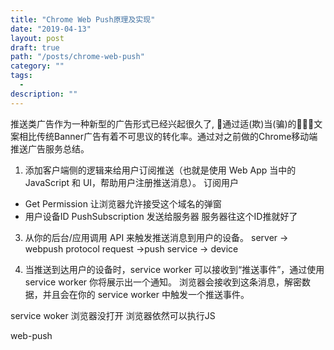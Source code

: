 ```yaml
---
title: "Chrome Web Push原理及实现"
date: "2019-04-13"
layout: post
draft: true
path: "/posts/chrome-web-push"
category: ""
tags:
  - 
description: ""
---
```


推送类广告作为一种新型的广告形式已经兴起很久了, 通过适(欺)当(骗)的文案相比传统Banner广告有着不可思议的转化率。通过对之前做的Chrome移动端推送广告服务总结。

 

1. 添加客户端侧的逻辑来给用户订阅推送（也就是使用 Web App 当中的 JavaScript 和 UI，帮助用户注册推送消息）。
订阅用户

- Get Permission 让浏览器允许接受这个域名的弹窗
- 用户设备ID PushSubscription  发送给服务器    服务器往这个ID推就好了


3. 从你的后台/应用调用 API 来触发推送消息到用户的设备。
server -> webpush protocol request ->push service -> device


4. 当推送到达用户的设备时，service worker 可以接收到“推送事件”，通过使用 service worker 你将展示出一个通知。
浏览器会接收到这条消息，解密数据，并且会在你的 service worker 中触发一个推送事件。

service woker 浏览器没打开 浏览器依然可以执行JS 

web-push
